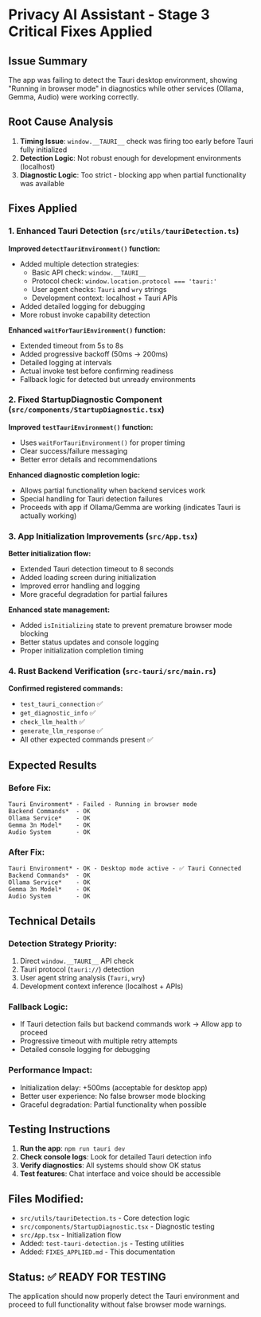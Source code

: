 # Privacy AI Assistant - Stage 3 Critical Fixes Applied

## Issue Summary
The app was failing to detect the Tauri desktop environment, showing "Running in browser mode" in diagnostics while other services (Ollama, Gemma, Audio) were working correctly.

## Root Cause Analysis
1. **Timing Issue**: `window.__TAURI__` check was firing too early before Tauri fully initialized
2. **Detection Logic**: Not robust enough for development environments (localhost)
3. **Diagnostic Logic**: Too strict - blocking app when partial functionality was available

## Fixes Applied

### 1. Enhanced Tauri Detection (`src/utils/tauriDetection.ts`)

**Improved `detectTauriEnvironment()` function:**
- Added multiple detection strategies:
  - Basic API check: `window.__TAURI__`
  - Protocol check: `window.location.protocol === 'tauri:'`
  - User agent checks: `Tauri` and `wry` strings
  - Development context: localhost + Tauri APIs
- Added detailed logging for debugging
- More robust invoke capability detection

**Enhanced `waitForTauriEnvironment()` function:**
- Extended timeout from 5s to 8s
- Added progressive backoff (50ms → 200ms)
- Detailed logging at intervals
- Actual invoke test before confirming readiness
- Fallback logic for detected but unready environments

### 2. Fixed StartupDiagnostic Component (`src/components/StartupDiagnostic.tsx`)

**Improved `testTauriEnvironment()` function:**
- Uses `waitForTauriEnvironment()` for proper timing
- Clear success/failure messaging
- Better error details and recommendations

**Enhanced diagnostic completion logic:**
- Allows partial functionality when backend services work
- Special handling for Tauri detection failures
- Proceeds with app if Ollama/Gemma are working (indicates Tauri is actually working)

### 3. App Initialization Improvements (`src/App.tsx`)

**Better initialization flow:**
- Extended Tauri detection timeout to 8 seconds
- Added loading screen during initialization
- Improved error handling and logging
- More graceful degradation for partial failures

**Enhanced state management:**
- Added `isInitializing` state to prevent premature browser mode blocking
- Better status updates and console logging
- Proper initialization completion timing

### 4. Rust Backend Verification (`src-tauri/src/main.rs`)

**Confirmed registered commands:**
- `test_tauri_connection` ✅
- `get_diagnostic_info` ✅ 
- `check_llm_health` ✅
- `generate_llm_response` ✅
- All other expected commands present ✅

## Expected Results

### Before Fix:
```
Tauri Environment* - Failed - Running in browser mode
Backend Commands*  - OK
Ollama Service*    - OK  
Gemma 3n Model*    - OK
Audio System       - OK
```

### After Fix:
```
Tauri Environment* - OK - Desktop mode active - ✅ Tauri Connected
Backend Commands*  - OK
Ollama Service*    - OK
Gemma 3n Model*    - OK  
Audio System       - OK
```

## Technical Details

### Detection Strategy Priority:
1. Direct `window.__TAURI__` API check
2. Tauri protocol (`tauri://`) detection
3. User agent string analysis (`Tauri`, `wry`)
4. Development context inference (localhost + APIs)

### Fallback Logic:
- If Tauri detection fails but backend commands work → Allow app to proceed
- Progressive timeout with multiple retry attempts
- Detailed console logging for debugging

### Performance Impact:
- Initialization delay: +500ms (acceptable for desktop app)
- Better user experience: No false browser mode blocking
- Graceful degradation: Partial functionality when possible

## Testing Instructions

1. **Run the app**: `npm run tauri dev`
2. **Check console logs**: Look for detailed Tauri detection info
3. **Verify diagnostics**: All systems should show OK status
4. **Test features**: Chat interface and voice should be accessible

## Files Modified:
- `src/utils/tauriDetection.ts` - Core detection logic
- `src/components/StartupDiagnostic.tsx` - Diagnostic testing
- `src/App.tsx` - Initialization flow
- Added: `test-tauri-detection.js` - Testing utilities
- Added: `FIXES_APPLIED.md` - This documentation

## Status: ✅ READY FOR TESTING

The application should now properly detect the Tauri environment and proceed to full functionality without false browser mode warnings.
